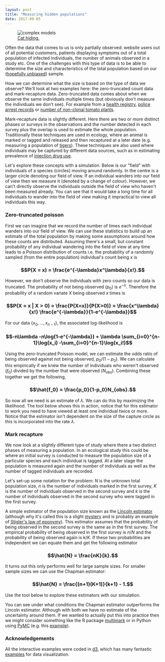 ```yaml
---
layout: post
title: "Measuring hidden populations"
date: 2017-09-05
---
```


<style>

.bar rect {
  fill: steelblue;
}

.bar text {
  fill: #fff;
  font: 10px sans-serif;
}

</style>

<figure class="figure">
    <img class="center-block img-responsive" src ="{{site.url}}/img/hidden_pop/cat.jpg" alt="complex models" />
    <figcaption class="figure-caption text-center">
    <a href="https://www.flickr.com/photos/83613432@N02/8257427196/in/photolist-dzFtqq-9TJEtN-S9iPAL-fBxxcz-4dr7ba-VF1XSV-2wabB-8yhtUw-rqfwx-5LWXVp-dXMfvk-huuB91-qZD7X9-dEFtkj-8uYCTR-6cdS9r-9BJArW-obqCLX-nRvggo-gWefq-aohS4v-9GSk2N-bmEZdU-9Mt6Yw-A8Ush-jZwHdv-5T3vWi-rwgu8V-qHYvyr-bZMUa1-SovhJw-frbsN-4Fy9rU-gWeey-QJp1sp-PT4pw-rdr7va-6Xgfjr-fc6Bg7-5pe6hY-scNmY-4TzqwM-cg2brA-6Csnwt-5m47cs-nwZRvp-4XZL1G-6oof9c-h6T5GF-hUNpb">Cat hiding.</a>
    </figcaption>
</figure>

Often the data that comes to us is only partially observed: website users out of
all potential customers, patients displaying symptoms out of a total population
of infected individuals, the number of animals observed in a study etc. One of
the challenges with this type of data is to be able to determine the size and
characteristics of the total population based on our ([hopefully unbiased](https://en.wikipedia.org/wiki/Sampling_bias#Historical_examples))
sample.

How we can determine what the size is based on the type of data we observe? We'll
look at two examples here: the zero-truncated count data and mark-recapture
data. Zero-truncated data comes about when we observe the same individuals multiple
times (but obviously don't measure the individuals we don't see). For example
from a [health registry](https://www.ncbi.nlm.nih.gov/pmc/articles/PMC4011782/),
[police arrest records](http://onlinelibrary.wiley.com/doi/10.1111/1467-9574.00232/abstract)
or [number of non-clonal tomato plants](http://www.personal.soton.ac.uk/dab1f10/jrssc.pdf).

Mark-recapture data is slightly different. Here there are two or more distinct phases
or surveys in the observations and the number detected in each survey plus the
overlap is used to estimate the whole population. Traditionally these techniques
are used in ecology, where an animal is marked or tagged and released and then
recaptured at a later date (e.g. measuring a population of [tigers](http://onlinelibrary.wiley.com/doi/10.1890/0012-9658%282006%2987%5B2925:ATPDUP%5D2.0.CO;2/full)).
These techniques are also used where individuals may be captured by different data
sources, such as in estimating prevalence of [injection drug use](http://jech.bmj.com/content/58/9/766.short).

Let's explore these concepts with a simulation. Below is our "field" with
individuals of a species (circles) moving around randomly. In the centre is
a larger circle denoting our field of view. If an individual wanders into our
field of view then we measure it (denoted by a change of colour). However, we
can't directly observe the individuals outside the field of view who haven't been
measured already. You can see that it would take a long time for all individuals
to wander into the field of view making it impractical to view all individuals
this way.

<div id="demo"></div>

### Zero-truncated poisson

First we can imagine that we record the number of times each individual wanders
into our field of view. We can use these statistics to build up an estimate of
the total population by making some assumptions around how these counts are distributed.
Assuming there's a small, but constant probability of any individual wandering into
the field of view at any time leads to a Poisson distribution of counts i.e. the probability
of a randomly sampled (from the entire population) individual's count being $x$ is

### $$P(X = x) = \frac{e^{-\lambda}x^\lambda}{x!}.$$

However, we don't observe the individuals with zero counts so our data is truncated.
The probability of not being observed ($p_0$) is $e^{-\lambda}$.
Therefore the probability of a random variate $X$ being observed $x$ times is

### $$P(X = x | X > 0) = \frac{P(X=x)}{P(X>0)} =  \frac{x^\lambda}{x!} \frac{e^{-\lambda}}{1-e^{-\lambda}}$$

For our data $\{x_0,\ldots,x_{n-1} \}$, the associated log-likelihood is

### $$-n\lambda -n\log(1-e^{-\lambda}) +  \lambda \sum_{i=0}^{n-1}\log(x_i) -\sum_{i=0}^{n-1}\log(x_i!)$$

Using the zero-truncated Poisson model, we can estimate the odds ratio of being
observed against not being observed, $p_0/(1-p_0)$. We can calculate this empirically
if we knew the number of individuals who weren't observed ($f_0$) divided by the number
that were observed ($N_{obs}$). Combining these together we get the following,

### $$\hat{f_0} = \frac{p_0}{1-p_0}N_{obs}.$$

So now all we need is an estimate of $\lambda$. We can do this by maximizing the
likelihood. The tool below shows this in action, notice that for this estimator
to work you need to have viewed at least one individual twice or more.
Notice that the estimator isn't dependent on the size of the capture circle as
this is incorporated into the rate $\lambda$.

<div id="sim"></div>



### Mark recapture

We now look at a slightly different type of study where there a two distinct phases
of measuring a population. In an ecological study this could be where an initial
survey is conducted to measure the population size of a particular species and
each individual is tagged. At a later stage the population is measured again and the
number of individuals as well as the number of tagged individuals are recorded.

Let's set-up some notation for the problem: $N$ is the unknown total population size,
$n$ is the number of individuals marked in the first survey, $K$ is the number of individuals
observed in the second survey and $k$ is the number of individuals observed in the
second survey who were tagged in the first survey.

A simple estimator of the population size known as the [Lincoln estimator](https://en.wikipedia.org/wiki/Lincoln_index)
(although why it's called this is a slight [mystery](http://bit-player.org/2010/the-thrill-of-the-chase) and
is probably an example of [Stigler's law of eponymy](https://en.wikipedia.org/wiki/Stigler%27s_law_of_eponymy)).
This estimator assumes that the probability of being observed in the second
survey is the same as in the first survey. The empirical probability of being
observed in the first survey is $n/N$ and the probability of being observed again is
$k/K$. If these two probabilities are independent we can equate them and get the
following estimator

### $$\hat{N} = \frac{nK}{k}.$$

It turns out this only performs well for large sample sizes. For smaller sample
sizes we can use the Chapman estimator:

### $$\hat{N} = \frac{(n+1)(K+1)}{k+1} - 1.$$

Use the tool below to explore these estimators with our simulation.

<div id="sim2"></div>

You can see under what conditions the Chapman estimator outperforms the Lincoln
estimator. Although with both we have no estimate of the uncertainty around them.
If we wanted to actually put this into practice then we might consider something
like the R package [multimark](https://cran.r-project.org/web/packages/multimark/index.html)
or in Python using [PyMC](http://docs.pymc.io) (e.g. this [example](https://github.com/pymc-devs/pymc/wiki/Mt)).

### Acknowledgements

All the interactive examples were coded in [d3](https://d3js.org), which has many fantastic [examples](https://bl.ocks.org) for
data visualization.


<!-- jQuery -->
<script src="{{ site.url }}/js/jquery.min.js"></script>

<!-- Plugin JavaScript -->
<script src="https://cdnjs.cloudflare.com/ajax/libs/jquery-easing/1.3/jquery.easing.min.js"></script>

<!-- d3 js v4 -->
<script src="https://d3js.org/d3.v4.min.js"></script>

<!-- numeric -->
<script src="{{ site.url }}/js/numeric.js"></script>

<!-- Plotly.js -->
<script src="https://cdn.plot.ly/plotly-latest.min.js"></script>

<!-- slider -->
<script src="{{ site.url }}/js/bootstrap-slider.js"></script>

<!-- venn -->
<script src="{{ site.url }}/js/venn.js"></script>



<!-- main js -->
<script src="{{ site.url }}/js/capture.js"></script>
